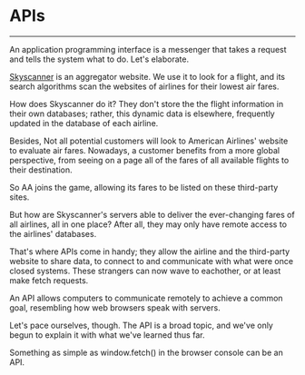 # APIs
---

An application programming interface is a messenger that takes a request and
tells the system what to do.  Let's elaborate.

[Skyscanner](https://www.skyscanner.com) is an aggregator website. We use it to look for a flight, and its
search algorithms scan the websites of airlines for their lowest air fares. 

How does Skyscanner do it?  They don't store the the flight information in their own databases;
rather, this dynamic data is elsewhere, frequently updated in the database of each airline.

Besides, Not all potential customers will look to American Airlines' website to
evaluate air fares. Nowadays, a customer benefits from a more global perspective, from seeing on a page all
of the fares of all available flights to their destination.

So AA joins the game, allowing its fares to be listed on these third-party sites. 

But how are Skyscanner's servers able to deliver the ever-changing fares of all airlines, all in one place?
After all, they may only have remote access to the airlines' databases.

That's where APIs come in handy; they allow the airline and the third-party website to share data, to connect to 
and communicate with what were once closed systems. These strangers can now wave to
eachother, or at least make fetch requests.

An API allows computers to communicate remotely to achieve a common goal, resembling
how web browsers speak with servers. 

Let's pace ourselves, though. The API is a broad topic, and we've only
begun to explain it with what we've learned thus far.

Something as simple as window.fetch() in the browser console can be an API. 



